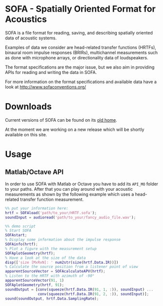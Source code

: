 SOFA - Spatially Oriented Format for Acoustics
==============================================

SOFA is a file format for reading, saving, and describing spatially
oriented data of acoustic systems.

Examples of data we consider are head-related transfer functions (HRTFs),
binaural room impulse responses (BRIRs), multichannel measurements such as done
with microphone arrays, or directionality data of loudspeakers.

The format specifications are the major issue, but we also aim in providing APIs
for reading and writing the data in SOFA.

For more information on the format specifications and available data have a look
at http://www.sofaconventions.org/


Downloads
=========

Current versions of SOFA can be found on its [old
home](http://sourceforge.net/projects/sofacoustics/files/?source=navbar).

At the moment we are working on a new release which will be shortly available on
this site.


Usage
=====

## Matlab/Octave API

In order to use SOFA with Matlab or Octave you have to add its `API_MO` folder
to your paths. After that you can play around with your acoustic measurements
as shown by the following example which uses a head-related transfer function
measurement.

```matlab
%% put your information here:
hrtf = SOFAload('path/to_your/HRTF.sofa');
soundInput = audioread('path/to_your/fancy_audio_file.wav');

%% demo script
% Start SOFA
SOFAstart;
% Display some information about the impulse response
SOFAinfo(hrtf);
% Plot a figure with the measurement setup
SOFAplotGeometry(hrtf);
% Have a look at the size of the data
disp(['size [MxRxN]: ' num2str(size(hrtf.Data.IR))])
% Calculate the source position from a listener point of view
apparentSourceVector = SOFAcalculateAPV(hrtf);
% Listen to the HRTF with azimuth of -90°
apparentSourceVector(91, 1)
SOFAplotGeometry(hrtf, 91);
soundOutput = [conv(squeeze(hrtf.Data.IR(91, 1, :)), soundInput) ...
               conv(squeeze(hrtf.Data.IR(91, 2, :)), soundInput)];
sound(soundOutput, hrtf.Data.SamplingRate);
```
